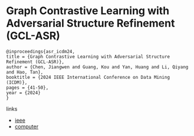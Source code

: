 # Graph Contrastive Learning with Adversarial Structure Refinement (GCL-ASR)

```
@inproceedings{asr_icdm24,
title = {Graph Contrastive Learning with Adversarial Structure Refinement (GCL-ASR)},
author = {Chen, Jiangwen and Guang, Kou and Yan, Huang and Li, Qiyang and Hao, Tan},
booktitle = {2024 IEEE International Conference on Data Mining (ICDM)},
pages = {41-50},
year = {2024}
}
```

links
- [ieee](https://doi.org/10.1109/ICDM59182.2024.00011)
- [computer](https://doi.ieeecomputersociety.org/10.1109/ICDM59182.2024.00011)
